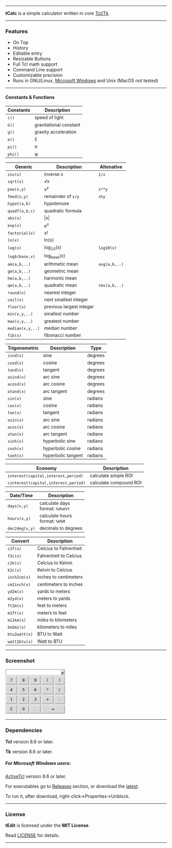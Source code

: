 ----

**tCalc** is a simple calculator written in core [Tcl/Tk](https://www.tcl.tk).

----

### Features

* On Top
* History
* Editable entry
* Resizable Buttons
* Full Tcl math support
* Command Line support
* Customizable precision
* Runs in GNU/Linux, [Microsoft Windows](#for-microsoft-windows-users) and Unix (MacOS not tested)

----

#### Constants & Functions

| Constants | Description            |
|-----------|------------------------|
| `c()`     | speed of light         |
| `G()`     | gravitational constant |
| `g()`     | gravity acceleration   |
| `e()`     | <span>&#8455;</span>   |
| `pi()`    | <span>&pi;</span>      |
| `phi()`   | <span>&phi;</span>     |

| Generic          | Description              | Altenative    |
|------------------|--------------------------|---------------|
| `inv(x)`         | inverse x                | `1/x`         |
| `sqrt(x)`        | <span>&#8730;</span>x    |
| `pow(x,y)`       | x<sup>y</sup>            | `x**y`        |
| `fmod(x,y)`      | remainder of `x/y`       | `x%y`         |
| `hypot(a,b)`     | hypotenuse               |
| `quadf(a,b,c)`   | quadratic formula        |
| `abs(x)`         | \|x\|                    |
| `exp(x)`         | e<sup>x</sup>            |
| `factorial(x)`   | x!                       |               |
| `ln(x)`          | ln(x)                    |
| `log(x)`         | log<sub>10</sub>(x)      | `log10(x)`    |
| `logb(base,x)`   | log<sub>base</sub>(x)    |
| `am(a,b,..)`     | arithmetic mean          | `avg(a,b,..)` |
| `gm(a,b,..)`     | geometric mean           |
| `hm(a,b,..)`     | harmonic mean            |
| `qm(a,b,..)`     | quadratic mean           | `rms(a,b,..)` |
| `round(x)`       | nearest integer          |
| `ceil(x)`        | next smallest integer    |
| `floor(x)`       | previous largest integer |
| `min(x,y,..)`    | smallest number          |
| `max(x,y,..)`    | greatest number          |
| `median(x,y,..)` | median number            |
| `fib(x)`         | fibonacci number         |

| Trigonometric | Description        | Type    |
|---------------|--------------------|---------|
| `sind(x)`     | sine               | degrees |
| `cosd(x)`     | cosine             | degrees |
| `tand(x)`     | tangent            | degrees |
| `asind(x)`    | arc sine           | degrees |
| `acosd(x)`    | arc cosine         | degrees |
| `atand(x)`    | arc tangent        | degrees |
| `sin(x)`      | sine               | radians |
| `cos(x)`      | cosine             | radians |
| `tan(x)`      | tangent            | radians |
| `asin(x)`     | arc sine           | radians |
| `acos(x)`     | arc cosine         | radians |
| `atan(x)`     | arc tangent        | radians |
| `sinh(x)`     | hyperbolic sine    | radians |
| `cosh(x)`     | hyperbolic cosine  | radians |
| `tanh(x)`     | hyperbolic tangent | radians |

| Economy                              | Description            |
|--------------------------------------|------------------------|
| `interest(capital,interest,period)`  | calculate simple ROI   |
| `cinterest(capital,interest,period)` | calculate compound ROI |

| Date/Time      | Description                         |
|----------------|-------------------------------------|
| `days(x,y)`    | calculate days<br/>format: `%d%m%Y` |
| `hours(x,y)`   | calculate hours<br/>format: `%H%M`  |
| `dec2deg(x,y)` | decimals to degrees                 |

| Convert        | Description           |
|----------------|-----------------------|
| `c2f(x)`       | Celcius to Fahrenheit |
| `f2c(x)`       | Fahrenheit to Celcius |
| `c2k(x)`       | Celcius to Kelvin     |
| `k2c(x)`       | Kelvin to Celcius     |
| `inch2cm(x)`   | inches to centimeters |
| `cm2inch(x)`   | centimeters to inches |
| `yd2m(x)`      | yards to meters       |
| `m2yd(x)`      | meters to yards       |
| `ft2m(x)`      | feet to meters        |
| `m2ft(x)`      | meters to feet        |
| `mi2km(x)`     | miles to kilometers   |
| `km2mi(x)`     | kilometers to miles   |
| `btu2watt(x)`  | BTU to Watt           |
| `watt2btu(x)`  | Watt to BTU           |

----

### Screenshot

![Screenshot](screenshot.png "Screenshot")

----

### Dependencies

**Tcl** version 8.6 or later.

**Tk** version 8.6 or later.

##### For Microsoft Windows users:

[ActiveTcl](https://www.activestate.com/activetcl) version 8.6 or later.

For executables go to [Releases](https://github.com/thanoulis/tcalc/releases) section, or download the [latest](https://github.com/thanoulis/tcalc/releases/latest/download/tcalc.exe).

To run it, after download, right-click->Properties->Unblock.

----

### License

**tEdit** is licensed under the **MIT License**.

Read [LICENSE](LICENSE) for details.

----
